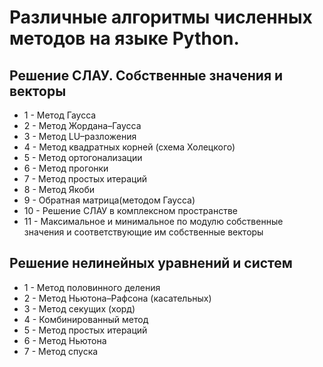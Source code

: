 # Различные алгоритмы численных методов на языке Python.
## Решение СЛАУ. Собственные значения и векторы
+ 1 - Метод Гаусса
+ 2 - Метод Жордана–Гаусса
+ 3 - Метод LU–разложения
+ 4 - Метод квадратных корней (схема Холецкого)
+ 5 - Метод ортогонализации
+ 6 - Метод прогонки
+ 7 - Метод простых итераций
+ 8 - Метод Якоби
+ 9 - Обратная матрица(методом Гаусса)
+ 10 - Решение СЛАУ в комплексном пространстве
+ 11 - Максимальное и минимальное по модулю собственные значения и соответствующие им собственные векторы

## Решение нелинейных уравнений и систем
+ 1 - Метод половинного деления
+ 2 - Метод Ньютона–Рафсона (касательных)
+ 3 - Метод секущих (хорд)
+ 4 - Комбинированный метод
+ 5 - Метод простых итераций
+ 6 - Метод Ньютона 
+ 7 - Метод спуска
